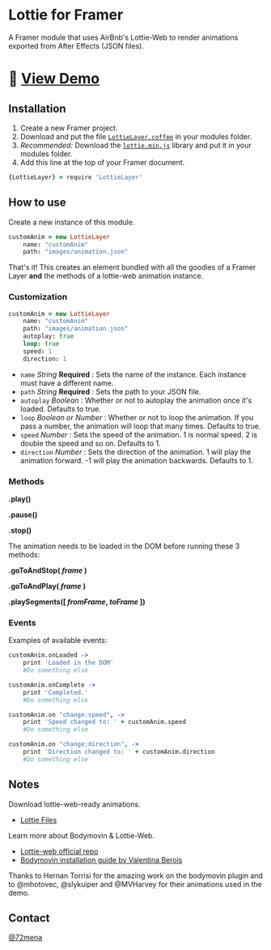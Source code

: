 # Lottie for Framer
A Framer module that uses AirBnb's Lottie-Web to render animations exported from After Effects (JSON files).


# 🚀 [View Demo](https://framer.cloud/lZjXF/)

## Installation

1. Create a new Framer project.
2. Download and put the file [`LottieLayer.coffee`](https://raw.githubusercontent.com/72/lottie-framer/master/LottieLayer.coffee) in your modules folder.
3. *Recommended:* Download the [`lottie.min.js`](https://raw.githubusercontent.com/airbnb/lottie-web/master/build/player/lottie.min.js) library and put it in your modules folder.
4. Add this line at the top of your Framer document.
```coffeescript
{LottieLayer} = require 'LottieLayer'
```


## How to use

Create a new instance of this module.
```coffeescript
customAnim = new LottieLayer
	name: "customAnim"
	path: "images/animation.json"
```
That's it! This creates an element bundled with all the goodies of a Framer Layer **and** the methods of a lottie-web animation instance.


### Customization

```coffeescript
customAnim = new LottieLayer
	name: "customAnim"
	path: "images/animation.json"
	autoplay: true
	loop: true
	speed: 1
	direction: 1
```

- `name` *String* **Required** : Sets the name of the instance. Each instance must have a different name.
- `path` *String* **Required** : Sets the path to your JSON file.
- `autoplay` *Boolean* : Whether or not to autoplay the animation once it's loaded. Defaults to true.
- `loop` *Boolean or Number* : Whether or not to loop the animation. If you pass a number, the animation will loop that many times. Defaults to true.
- `speed` *Number* : Sets the speed of the animation. 1 is normal speed. 2 is double the speed and so on. Defaults to 1.
- `direction` *Number* : Sets the direction of the animation. 1 will play the animation forward. -1 will play the animation backwards. Defaults to 1.


### Methods

**.play()**

**.pause()**

**.stop()**

The animation needs to be loaded in the DOM before running these 3 methods:

**.goToAndStop( _frame_ )**

**.goToAndPlay( _frame_ )**

**.playSegments([ _fromFrame_, _toFrame_ ])**


### Events

Examples of available events:

```coffeescript
customAnim.onLoaded ->
	print 'Loaded in the DOM'
	#Do something else
```

```coffeescript
customAnim.onComplete ->
	print 'Completed.'
	#Do something else
```

```coffeescript
customAnim.on "change:speed", ->
	print 'Speed changed to: ' + customAnim.speed
	#Do something else
```

```coffeescript
customAnim.on "change:direction", ->
	print 'Direction changed to: ' + customAnim.direction
	#Do something else
```

## Notes

Download lottie-web-ready animations.
- [Lottie Files](http://www.lottiefiles.com/)

Learn more about Bodymovin & Lottie-Web.
- [Lottie-web official repo](https://github.com/airbnb/lottie-web)
- [Bodymovin installation guide by Valentina Berois](https://medium.com/@vberois/lottie-after-effects-591913cb004c)

Thanks to Hernan Torrisi for the amazing work on the bodymovin plugin and to @mhotovec, @slykuiper and @MVHarvey for their animations used in the demo.

## Contact
[@72mena](http://twitter.com/72mena)
